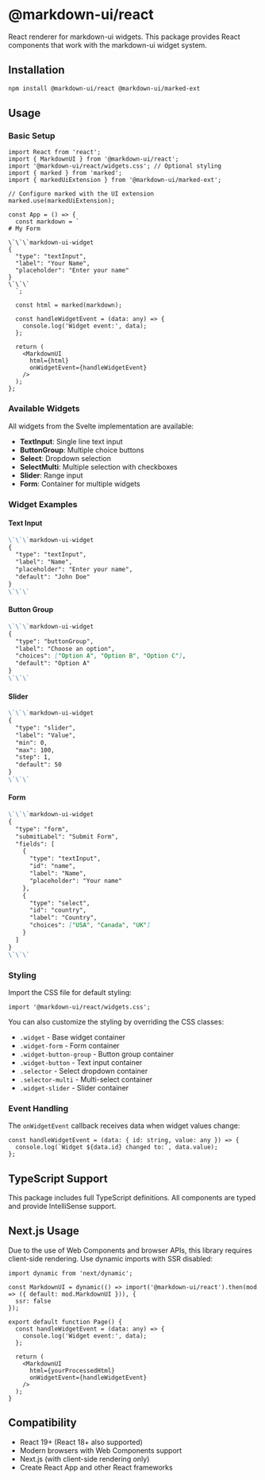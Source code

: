 # @markdown-ui/react

React renderer for markdown-ui widgets. This package provides React components that work with the markdown-ui widget system.

## Installation

```bash
npm install @markdown-ui/react @markdown-ui/marked-ext
```

## Usage

### Basic Setup

```tsx
import React from 'react';
import { MarkdownUI } from '@markdown-ui/react';
import '@markdown-ui/react/widgets.css'; // Optional styling
import { marked } from 'marked';
import { markedUiExtension } from '@markdown-ui/marked-ext';

// Configure marked with the UI extension
marked.use(markedUiExtension);

const App = () => {
  const markdown = `
# My Form

\`\`\`markdown-ui-widget
{
  "type": "textInput",
  "label": "Your Name",
  "placeholder": "Enter your name"
}
\`\`\`
  `;

  const html = marked(markdown);

  const handleWidgetEvent = (data: any) => {
    console.log('Widget event:', data);
  };

  return (
    <MarkdownUI 
      html={html} 
      onWidgetEvent={handleWidgetEvent} 
    />
  );
};
```

### Available Widgets

All widgets from the Svelte implementation are available:

- **TextInput**: Single line text input
- **ButtonGroup**: Multiple choice buttons
- **Select**: Dropdown selection
- **SelectMulti**: Multiple selection with checkboxes
- **Slider**: Range input
- **Form**: Container for multiple widgets

### Widget Examples

#### Text Input
```markdown
\`\`\`markdown-ui-widget
{
  "type": "textInput",
  "label": "Name",
  "placeholder": "Enter your name",
  "default": "John Doe"
}
\`\`\`
```

#### Button Group
```markdown
\`\`\`markdown-ui-widget
{
  "type": "buttonGroup",
  "label": "Choose an option",
  "choices": ["Option A", "Option B", "Option C"],
  "default": "Option A"
}
\`\`\`
```

#### Slider
```markdown
\`\`\`markdown-ui-widget
{
  "type": "slider",
  "label": "Value",
  "min": 0,
  "max": 100,
  "step": 1,
  "default": 50
}
\`\`\`
```

#### Form
```markdown
\`\`\`markdown-ui-widget
{
  "type": "form",
  "submitLabel": "Submit Form",
  "fields": [
    {
      "type": "textInput",
      "id": "name",
      "label": "Name",
      "placeholder": "Your name"
    },
    {
      "type": "select",
      "id": "country",
      "label": "Country",
      "choices": ["USA", "Canada", "UK"]
    }
  ]
}
\`\`\`
```

### Styling

Import the CSS file for default styling:

```tsx
import '@markdown-ui/react/widgets.css';
```

You can also customize the styling by overriding the CSS classes:

- `.widget` - Base widget container
- `.widget-form` - Form container
- `.widget-button-group` - Button group container
- `.widget-button` - Text input container
- `.selector` - Select dropdown container
- `.selector-multi` - Multi-select container
- `.widget-slider` - Slider container

### Event Handling

The `onWidgetEvent` callback receives data when widget values change:

```tsx
const handleWidgetEvent = (data: { id: string, value: any }) => {
  console.log(`Widget ${data.id} changed to:`, data.value);
};
```

## TypeScript Support

This package includes full TypeScript definitions. All components are typed and provide IntelliSense support.

## Next.js Usage

Due to the use of Web Components and browser APIs, this library requires client-side rendering. Use dynamic imports with SSR disabled:

```tsx
import dynamic from 'next/dynamic';

const MarkdownUI = dynamic(() => import('@markdown-ui/react').then(mod => ({ default: mod.MarkdownUI })), {
  ssr: false
});

export default function Page() {
  const handleWidgetEvent = (data: any) => {
    console.log('Widget event:', data);
  };

  return (
    <MarkdownUI 
      html={yourProcessedHtml} 
      onWidgetEvent={handleWidgetEvent} 
    />
  );
}
```

## Compatibility

- React 19+ (React 18+ also supported)
- Modern browsers with Web Components support
- Next.js (with client-side rendering only)
- Create React App and other React frameworks